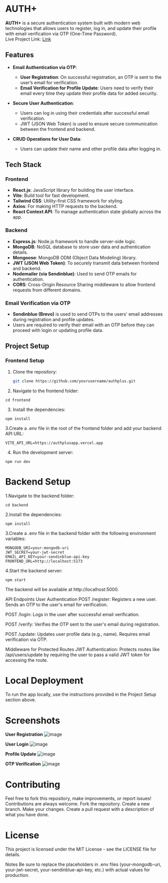 # AUTH+

**AUTH+** is a secure authentication system built with modern web technologies that allows users to register, log in, and update their profile with email verification via OTP (One-Time Password).<br>
Live Project Link: [Link](https://authplusapp.vercel.app)

## Features

- **Email Authentication via OTP**:  
  - **User Registration**: On successful registration, an OTP is sent to the user’s email for verification.
  - **Email Verification for Profile Update**: Users need to verify their email every time they update their profile data for added security.
  
- **Secure User Authentication**:  
  - Users can log in using their credentials after successful email verification.
  - JWT (JSON Web Token) is used to ensure secure communication between the frontend and backend.

- **CRUD Operations for User Data**:  
  - Users can update their name and other profile data after logging in.

## Tech Stack

### Frontend
- **React.js**: JavaScript library for building the user interface.
- **Vite**: Build tool for fast development.
- **Tailwind CSS**: Utility-first CSS framework for styling.
- **Axios**: For making HTTP requests to the backend.
- **React Context API**: To manage authentication state globally across the app.

### Backend
- **Express.js**: Node.js framework to handle server-side logic.
- **MongoDB**: NoSQL database to store user data and authentication details.
- **Mongoose**: MongoDB ODM (Object Data Modeling) library.
- **JWT (JSON Web Token)**: To securely transmit data between frontend and backend.
- **Nodemailer (via Sendinblue)**: Used to send OTP emails for authentication.
- **CORS**: Cross-Origin Resource Sharing middleware to allow frontend requests from different domains.

### Email Verification via OTP
- **Sendinblue (Brevo)** is used to send OTPs to the users' email addresses during registration and profile updates.
- Users are required to verify their email with an OTP before they can proceed with login or updating profile data.

## Project Setup

### Frontend Setup

1. Clone the repository:

   ```bash
   git clone https://github.com/yourusername/authplus.git
   ```
2. Navigate to the frontend folder:
```
cd frontend
```
3. Install the dependencies:
```
npm install
```
3.Create a .env file in the root of the frontend folder and add your backend API URL:
```
VITE_API_URL=https://authplusapp.vercel.app
```
4. Run the development server:
```
npm run dev
```
# Backend Setup

1.Navigate to the backend folder:

```
cd backend
```
2.Install the dependencies:
```
npm install
```
3.Create a .env file in the backend folder with the following environment variables:
```
MONGODB_URI=your-mongodb-uri
JWT_SECRET=your-jwt-secret
EMAIL_API_KEY=your-sendinblue-api-key
FRONTEND_URL=http://localhost:5173
```
4.Start the backend server:
```
npm start
```
The backend will be available at http://localhost:5000.

API Endpoints
User Authentication
POST /register:
Registers a new user. Sends an OTP to the user's email for verification.

POST /login:
Logs in the user after successful email verification.

POST /verify:
Verifies the OTP sent to the user's email during registration.

POST /update:
Updates user profile data (e.g., name). Requires email verification via OTP.

Middleware for Protected Routes
JWT Authentication:
Protects routes like /api/users/update by requiring the user to pass a valid JWT token for accessing the route.

# Local Deployment
To run the app locally, use the instructions provided in the Project Setup section above.

# Screenshots
**User Registration**
![image](https://github.com/user-attachments/assets/766a05d1-ec70-44d2-b4cd-af3c6caf1e2b)

**User Login**
![image](https://github.com/user-attachments/assets/3232690a-9a07-4b44-ad0c-2ab6e2feee50)

**Profile Update**
![image](https://github.com/user-attachments/assets/9da34f69-7a7b-4c83-80b6-3ec99d5fb991)


**OTP Verification**
![image](https://github.com/user-attachments/assets/065aa494-5167-4ac7-95e7-95284f12cd7a)


# Contributing
Feel free to fork this repository, make improvements, or report issues! Contributions are always welcome.
Fork the repository.
Create a new branch.
Make your changes.
Create a pull request with a description of what you have done.
# License
This project is licensed under the MIT License - see the LICENSE file for details.

Notes
Be sure to replace the placeholders in .env files (your-mongodb-uri, your-jwt-secret, your-sendinblue-api-key, etc.) with actual values for production.
